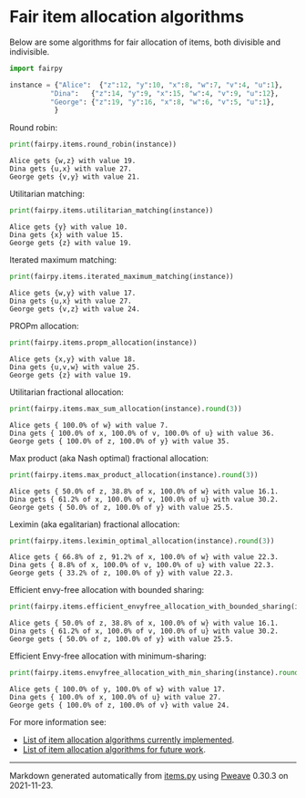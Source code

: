 # Fair item allocation algorithms
Below are some algorithms for fair allocation of items,
both divisible and indivisible.


```python
import fairpy

instance = {"Alice":  {"z":12, "y":10, "x":8, "w":7, "v":4, "u":1},
          "Dina":   {"z":14, "y":9, "x":15, "w":4, "v":9, "u":12},
          "George": {"z":19, "y":16, "x":8, "w":6, "v":5, "u":1},
           }
```



Round robin:

```python
print(fairpy.items.round_robin(instance))
```

```
Alice gets {w,z} with value 19.
Dina gets {u,x} with value 27.
George gets {v,y} with value 21.
```



Utilitarian matching:

```python
print(fairpy.items.utilitarian_matching(instance))
```

```
Alice gets {y} with value 10.
Dina gets {x} with value 15.
George gets {z} with value 19.
```



Iterated maximum matching:

```python
print(fairpy.items.iterated_maximum_matching(instance))
```

```
Alice gets {w,y} with value 17.
Dina gets {u,x} with value 27.
George gets {v,z} with value 24.
```



PROPm allocation:

```python
print(fairpy.items.propm_allocation(instance))
```

```
Alice gets {x,y} with value 18.
Dina gets {u,v,w} with value 25.
George gets {z} with value 19.
```



Utilitarian fractional allocation:

```python
print(fairpy.items.max_sum_allocation(instance).round(3))
```

```
Alice gets { 100.0% of w} with value 7.
Dina gets { 100.0% of x, 100.0% of v, 100.0% of u} with value 36.
George gets { 100.0% of z, 100.0% of y} with value 35.
```



Max product (aka Nash optimal) fractional allocation:

```python
print(fairpy.items.max_product_allocation(instance).round(3))
```

```
Alice gets { 50.0% of z, 38.8% of x, 100.0% of w} with value 16.1.
Dina gets { 61.2% of x, 100.0% of v, 100.0% of u} with value 30.2.
George gets { 50.0% of z, 100.0% of y} with value 25.5.
```



Leximin (aka egalitarian) fractional allocation:

```python
print(fairpy.items.leximin_optimal_allocation(instance).round(3))
```

```
Alice gets { 66.8% of z, 91.2% of x, 100.0% of w} with value 22.3.
Dina gets { 8.8% of x, 100.0% of v, 100.0% of u} with value 22.3.
George gets { 33.2% of z, 100.0% of y} with value 22.3.
```



Efficient envy-free allocation with bounded sharing:

```python
print(fairpy.items.efficient_envyfree_allocation_with_bounded_sharing(instance).round(3))
```

```
Alice gets { 50.0% of z, 38.8% of x, 100.0% of w} with value 16.1.
Dina gets { 61.2% of x, 100.0% of v, 100.0% of u} with value 30.2.
George gets { 50.0% of z, 100.0% of y} with value 25.5.
```



Efficient Envy-free allocation with minimum-sharing:

```python
print(fairpy.items.envyfree_allocation_with_min_sharing(instance).round(3))
```

```
Alice gets { 100.0% of y, 100.0% of w} with value 17.
Dina gets { 100.0% of x, 100.0% of u} with value 27.
George gets { 100.0% of z, 100.0% of v} with value 24.
```


For more information see:

* [List of item allocation algorithms currently implemented](../fairpy/items/README.md).
* [List of item allocation algorithms for future work](../fairpy/items/README-future.md).

---
Markdown generated automatically from [items.py](items.py) using [Pweave](http://mpastell.com/pweave) 0.30.3 on 2021-11-23.
